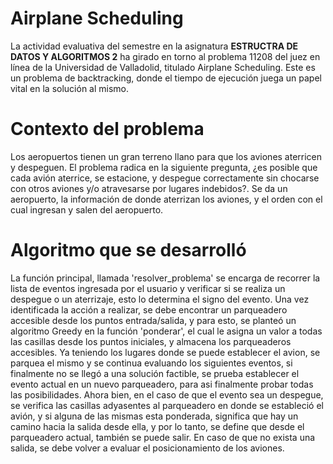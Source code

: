 # Airplane Scheduling
La actividad evaluativa del semestre en la asignatura **ESTRUCTRA DE DATOS Y ALGORITMOS 2** ha girado en torno al problema 11208 del juez en línea de la Universidad de Valladolid, titulado Airplane Scheduling. Este es un problema de backtracking, donde el tiempo de ejecución juega un papel vital en la solución al mismo.
# Contexto del problema
Los aeropuertos tienen un gran terreno llano para que los aviones aterricen y despeguen. El problema radica en la siguiente pregunta, ¿es posible que cada avión aterrice, se estacione, y despegue correctamente sin chocarse con otros aviones y/o atravesarse por lugares indebidos?.
Se  da  un  aeropuerto,  la  información  de  donde  aterrizan  los  aviones,  y  el  orden  con el cual ingresan y salen del aeropuerto.
# Algoritmo que se desarrolló
La función principal, llamada 'resolver_problema' se encarga de recorrer la lista de eventos ingresada por el usuario y verificar si se realiza un despegue o un aterrizaje, esto lo determina el signo del evento. Una vez identificada la acción a realizar, se debe encontrar un parqueadero accesible desde los puntos entrada/salida, y para esto, se planteó un algoritmo Greedy en la función 'ponderar', el cual le asigna un valor a todas las casillas desde los puntos iniciales, y almacena los parqueaderos accesibles. Ya teniendo los lugares donde se puede establecer el avion, se parquea el mismo y se continua evaluando los siguientes eventos, si finalmente no se llegó a una solución factible, se prueba establecer el evento actual en un nuevo parqueadero, para asi finalmente probar todas las posibilidades. Ahora bien, en el caso de que el evento sea un despegue, se verifica las casillas adyasentes al parqueadero en donde se estableció el avión, y si alguna de las mismas esta ponderada, significa que hay un camino hacia la salida desde ella, y por lo tanto, se define que desde el parqueadero actual, también se puede salir. En caso de que no exista una salida, se debe volver a evaluar el posicionamiento de los aviones.
